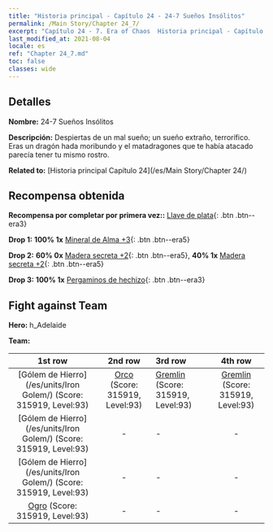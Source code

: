 ```yaml
---
title: "Historia principal - Capítulo 24 - 24-7 Sueños Insólitos"
permalink: /Main Story/Chapter 24_7/
excerpt: "Capítulo 24 - 7. Era of Chaos  Historia principal - Capítulo 24_7. 24-7 Sueños Insólitos"
last_modified_at: 2021-08-04
locale: es
ref: "Chapter 24_7.md"
toc: false
classes: wide
---
```


## Detalles

 **Nombre:** 24-7 Sueños Insólitos

 **Descripción:** Despiertas de un mal sueño; un sueño extraño, terrorífico. Eras un dragón hada moribundo y el matadragones que te había atacado parecía tener tu mismo rostro.

 **Related to:** [Historia principal Capítulo 24](/es/Main Story/Chapter 24/)

## Recompensa obtenida

 **Recompensa por completar por primera vez::** [Llave de plata](/ItemsES/con_693/){: .btn .btn--era3}

 **Drop 1:** **100% 1x** [Mineral de Alma +3](/ItemsES/mat_82/){: .btn .btn--era5}

 **Drop 2:** **60% 0x** [Madera secreta +2](/ItemsES/mat_76/){: .btn .btn--era5}, **40% 1x** [Madera secreta +2](/ItemsES/mat_76/){: .btn .btn--era5}

 **Drop 3:** **100% 1x** [Pergaminos de hechizo](/ItemsES/con_694/){: .btn .btn--era3}


## Fight against Team
 **Hero:** h_Adelaide

 **Team:**


  | 1st row | 2nd row | 3rd row | 4th row |
  |:----:|:----:|:----|:----:|
  | [Gólem de Hierro](/es/units/Iron Golem/) (Score: 315919, Level:93)  | [Orco](/es/units/Orc/) (Score: 315919, Level:93)  | [Gremlin](/es/units/Gremlin/) (Score: 315919, Level:93)  | [Gremlin](/es/units/Gremlin/) (Score: 315919, Level:93)  |
  | [Gólem de Hierro](/es/units/Iron Golem/) (Score: 315919, Level:93)  | - | - | - |
  | [Gólem de Hierro](/es/units/Iron Golem/) (Score: 315919, Level:93)  | - | - | - |
  | [Ogro](/es/units/Ogre/) (Score: 315919, Level:93)  | - | - | - |


